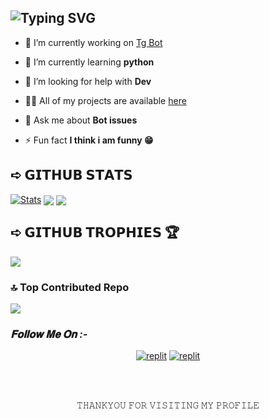 ## ![Typing SVG](https://readme-typing-svg.herokuapp.com/?lines=My+self+Rishikesh)
</p>

- 🔭 I’m currently working on [Tg Bot](https://telegram.dog/Rk_botz)

- 🌱 I’m currently learning **python**

- 🤝 I’m looking for help with **Dev**

- 👨‍💻 All of my projects are available [here](https://telegram.dog/rk_botz)

- 💬 Ask me about **Bot issues**

- ⚡ Fun fact **I think i am funny 😁**


## ➪ 𝗚𝗜𝗧𝗛𝗨𝗕 𝗦𝗧𝗔𝗧𝗦
[![Stats](https://github-readme-stats.vercel.app/api?username=Rishikesh-Sharma09&hide=prs&count_public=true&show_icons=true&theme=algolia)](https://github.com/Rishikesh-Sharma09/github-readme-stats)
<img src="https://github-readme-streak-stats.herokuapp.com?user=Rishikesh-Sharma09&theme=tokyonight" align="center">
<img src="https://github-readme-stats.vercel.app/api/top-langs/?username=Rishikesh-Sharma09&layout=compact&theme=tokyonight" align="center">




## ➪ 𝗚𝗜𝗧𝗛𝗨𝗕 𝗧𝗥𝗢𝗣𝗛𝗜𝗘𝗦 🏆
![](https://github-profile-trophy.vercel.app/?username=Rishikesh-Sharma09&theme=tokyonight )


### 🔝 Top Contributed Repo
![](https://github-contributor-stats.vercel.app/api?username=Rishikesh-Sharma09&limit=5&theme=tokyonight&combine_all_yearly_contributions=true)


<h3><i>𝐅𝐨𝐥𝐥𝐨𝐰 𝐌𝐞 𝐎𝐧 :-</i></h3>
</p>
<p align="center">
<a href="https://www.telegram.dog/Rk_botz"><img alt="replit" src="https://img.shields.io/badge/-Telegram-blue?style=for-the-badge&logo=telegram&logoColor=white"/></a>
<a href="https://youtube.com/@Rk_botz"><img alt="replit" src="https://img.shields.io/badge/-youtube-red?style=for-the-badge&logo=youtube&logoColor=white"/></a>
</p>
<br>
<br>
<p align="center">
𝚃𝙷𝙰𝙽𝙺𝚈𝙾𝚄 𝙵𝙾𝚁 𝚅𝙸𝚂𝙸𝚃𝙸𝙽𝙶 𝙼𝚈 𝙿𝚁𝙾𝙵𝙸𝙻𝙴
</p>
